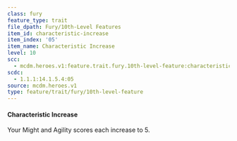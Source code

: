 ```yaml
---
class: fury
feature_type: trait
file_dpath: Fury/10th-Level Features
item_id: characteristic-increase
item_index: '05'
item_name: Characteristic Increase
level: 10
scc:
  - mcdm.heroes.v1:feature.trait.fury.10th-level-feature:characteristic-increase
scdc:
  - 1.1.1:14.1.5.4:05
source: mcdm.heroes.v1
type: feature/trait/fury/10th-level-feature
---
```


#### Characteristic Increase

Your Might and Agility scores each increase to 5.
